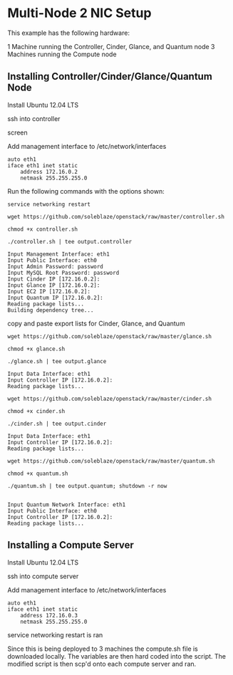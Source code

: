 # Multi-Node 2 NIC Setup

This example has the following hardware:

1 Machine running the Controller, Cinder, Glance, and Quantum node
3 Machines running the Compute node

## Installing Controller/Cinder/Glance/Quantum Node

Install Ubuntu 12.04 LTS

ssh into controller

  screen

Add management interface to /etc/network/interfaces

	auto eth1
	iface eth1 inet static
 		address 172.16.0.2
  		netmask 255.255.255.0
  		
 Run the following commands with the options shown:

	service networking restart

	wget https://github.com/soleblaze/openstack/raw/master/controller.sh
	
	chmod +x controller.sh
	
	./controller.sh | tee output.controller
	
	Input Management Interface: eth1
	Input Public Interface: eth0
	Input Admin Password: password
	Input MySQL Root Password: password
	Input Cinder IP [172.16.0.2]:
	Input Glance IP [172.16.0.2]:
	Input EC2 IP [172.16.0.2]:
	Input Quantum IP [172.16.0.2]:
	Reading package lists...
	Building dependency tree...

copy and paste export lists for Cinder, Glance, and Quantum

	wget https://github.com/soleblaze/openstack/raw/master/glance.sh

	chmod +x glance.sh
	
	./glance.sh | tee output.glance
	
	Input Data Interface: eth1
	Input Controller IP [172.16.0.2]:
	Reading package lists...

	wget https://github.com/soleblaze/openstack/raw/master/cinder.sh
	
	chmod +x cinder.sh

	./cinder.sh | tee output.cinder
	
	Input Data Interface: eth1
	Input Controller IP [172.16.0.2]:
	Reading package lists...
	
	wget https://github.com/soleblaze/openstack/raw/master/quantum.sh
	
	chmod +x quantum.sh
	
	./quantum.sh | tee output.quantum; shutdown -r now


	Input Quantum Network Interface: eth1
	Input Public Interface: eth0
	Input Controller IP [172.16.0.2]:
	Reading package lists...

## Installing a Compute Server

Install Ubuntu 12.04 LTS

ssh into compute server

Add management interface to /etc/network/interfaces

	auto eth1
	iface eth1 inet static
 		address 172.16.0.3
  		netmask 255.255.255.0
  		
service networking restart is ran

Since this is being deployed to 3 machines the compute.sh file is downloaded locally.  The variables are then hard coded into the script.  The modified script is then scp'd onto each compute server and ran.

